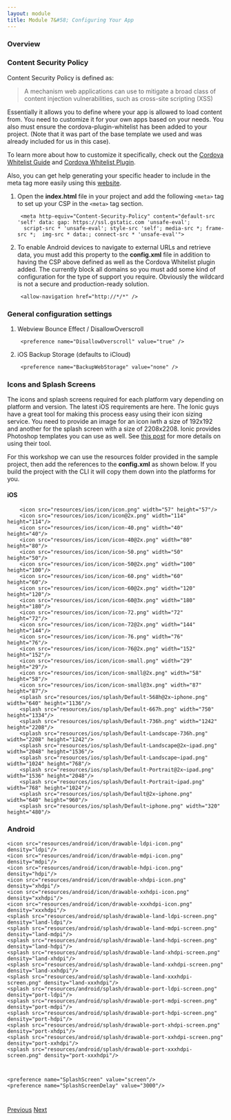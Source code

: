 ```yaml
---
layout: module
title: Module 7&#58; Configuring Your App
---
```


### Overview

### Content Security Policy
Content Security Policy is defined as:
 
>A mechanism web applications can use to mitigate a broad class of content injection vulnerabilities, such as cross-site scripting (XSS)
 
Essentially it allows you to define where your app is allowed to load content from. You need to customize it for your own apps based on your
needs. You also must ensure the cordova-plugin-whitelist has been added to your project. (Note that it was part of the base template we used
and was already included for us in this case).  


To learn more about how to customize it specifically, check out the [Cordova Whitelist Guide](http://cordova.apache.org/docs/en/latest/guide/appdev/whitelist/index.html)
 and [Cordova Whitelist Plugin](https://github.com/apache/cordova-plugin-whitelist/blob/master/README.md#content-security-policy).  
 

Also, you can get help generating your specific header to include in the meta tag more easily using this [website](http://cspisawesome.com/). 

1. Open the **index.html** file in your project and add the following `<meta>` tag to set up your CSP in the `<meta>` tag section. 

        <meta http-equiv="Content-Security-Policy" content="default-src 'self' data: gap: https://ssl.gstatic.com 'unsafe-eval';
         script-src * 'unsafe-eval'; style-src 'self'; media-src *; frame-src *;  img-src * data:; connect-src * 'unsafe-eval'">

2. To enable Android devices to navigate to external URLs and retrieve data, you must add this property to the **config.xml**
 file in addition to having the CSP above defined as well as the Cordova Whitelist plugin added. The currently block all domains so you must
 add some kind of configuration for the type of support you require. Obviously the wildcard is not a secure and production-ready solution.
 
  
        <allow-navigation href="http://*/*" />

### General configuration settings
1. Webview Bounce Effect / DisallowOverscroll

        <preference name="DisallowOverscroll" value="true" />
    
2. iOS Backup Storage (defaults to iCloud)
 
        <preference name="BackupWebStorage" value="none" />


### Icons and Splash Screens
The icons and splash screens required for each platform vary depending on platform and version. The latest iOS requirements are here.
The Ionic guys have a great tool for making this process easy using their icon sizing service. You need to provide an image for an icon
iwth a size of 192x192 and another for the splash screen with a size of 2208x2208. Ionic provides Photoshop templates you can use as well.
See [this post](http://blog.ionic.io/automating-icons-and-splash-screens/) for more details on using their tool.
 
For this workshop we can use the resources folder provided in the sample project, then add the references to the **config.xml** as shown below.
If you build the project with the CLI it will copy them down into the platforms for you. 

#### iOS
        <icon src="resources/ios/icon/icon.png" width="57" height="57"/>
        <icon src="resources/ios/icon/icon@2x.png" width="114" height="114"/>
        <icon src="resources/ios/icon/icon-40.png" width="40" height="40"/>
        <icon src="resources/ios/icon/icon-40@2x.png" width="80" height="80"/>
        <icon src="resources/ios/icon/icon-50.png" width="50" height="50"/>
        <icon src="resources/ios/icon/icon-50@2x.png" width="100" height="100"/>
        <icon src="resources/ios/icon/icon-60.png" width="60" height="60"/>
        <icon src="resources/ios/icon/icon-60@2x.png" width="120" height="120"/>
        <icon src="resources/ios/icon/icon-60@3x.png" width="180" height="180"/>
        <icon src="resources/ios/icon/icon-72.png" width="72" height="72"/>
        <icon src="resources/ios/icon/icon-72@2x.png" width="144" height="144"/>
        <icon src="resources/ios/icon/icon-76.png" width="76" height="76"/>
        <icon src="resources/ios/icon/icon-76@2x.png" width="152" height="152"/>
        <icon src="resources/ios/icon/icon-small.png" width="29" height="29"/>
        <icon src="resources/ios/icon/icon-small@2x.png" width="58" height="58"/>
        <icon src="resources/ios/icon/icon-small@3x.png" width="87" height="87"/>
        <splash src="resources/ios/splash/Default-568h@2x~iphone.png" width="640" height="1136"/>
        <splash src="resources/ios/splash/Default-667h.png" width="750" height="1334"/>
        <splash src="resources/ios/splash/Default-736h.png" width="1242" height="2208"/>
        <splash src="resources/ios/splash/Default-Landscape-736h.png" width="2208" height="1242"/>
        <splash src="resources/ios/splash/Default-Landscape@2x~ipad.png" width="2048" height="1536"/>
        <splash src="resources/ios/splash/Default-Landscape~ipad.png" width="1024" height="768"/>
        <splash src="resources/ios/splash/Default-Portrait@2x~ipad.png" width="1536" height="2048"/>
        <splash src="resources/ios/splash/Default-Portrait~ipad.png" width="768" height="1024"/>
        <splash src="resources/ios/splash/Default@2x~iphone.png" width="640" height="960"/>
        <splash src="resources/ios/splash/Default~iphone.png" width="320" height="480"/>


### Android
    <icon src="resources/android/icon/drawable-ldpi-icon.png" density="ldpi"/>
    <icon src="resources/android/icon/drawable-mdpi-icon.png" density="mdpi"/>
    <icon src="resources/android/icon/drawable-hdpi-icon.png" density="hdpi"/>
    <icon src="resources/android/icon/drawable-xhdpi-icon.png" density="xhdpi"/>
    <icon src="resources/android/icon/drawable-xxhdpi-icon.png" density="xxhdpi"/>
    <icon src="resources/android/icon/drawable-xxxhdpi-icon.png" density="xxxhdpi"/>
    <splash src="resources/android/splash/drawable-land-ldpi-screen.png" density="land-ldpi"/>
    <splash src="resources/android/splash/drawable-land-mdpi-screen.png" density="land-mdpi"/>
    <splash src="resources/android/splash/drawable-land-hdpi-screen.png" density="land-hdpi"/>
    <splash src="resources/android/splash/drawable-land-xhdpi-screen.png" density="land-xhdpi"/>
    <splash src="resources/android/splash/drawable-land-xxhdpi-screen.png" density="land-xxhdpi"/>
    <splash src="resources/android/splash/drawable-land-xxxhdpi-screen.png" density="land-xxxhdpi"/>
    <splash src="resources/android/splash/drawable-port-ldpi-screen.png" density="port-ldpi"/>
    <splash src="resources/android/splash/drawable-port-mdpi-screen.png" density="port-mdpi"/>
    <splash src="resources/android/splash/drawable-port-hdpi-screen.png" density="port-hdpi"/>
    <splash src="resources/android/splash/drawable-port-xhdpi-screen.png" density="port-xhdpi"/>
    <splash src="resources/android/splash/drawable-port-xxhdpi-screen.png" density="port-xxhdpi"/>
    <splash src="resources/android/splash/drawable-port-xxxhdpi-screen.png" density="port-xxxhdpi"/>
    
    
    
    <preference name="SplashScreen" value="screen"/>
    <preference name="SplashScreenDelay" value="3000"/>
 
 




<div class="row" style="margin-top:40px;">
<div class="col-sm-12">
<a href="module6.html" class="btn btn-default"><i class="glyphicon glyphicon-chevron-left"></i> Previous</a>
<a href="module8.html" class="btn btn-default pull-right">Next <i class="glyphicon
glyphicon-chevron-right"></i></a>
</div>
</div>
